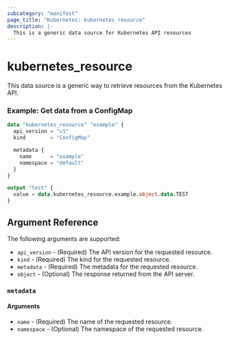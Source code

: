 ```yaml
---
subcategory: "manifest"
page_title: "Kubernetes: kubernetes_resource"
description: |-
  This is a generic data source for Kubernetes API resources
---
```


# kubernetes_resource

This data source is a generic way to retrieve resources from the Kubernetes API.

### Example: Get data from a ConfigMap

```terraform
data "kubernetes_resource" "example" {
  api_version = "v1"
  kind        = "ConfigMap"

  metadata {
    name      = "example"
    namespace = "default"
  }
}

output "test" {
  value = data.kubernetes_resource.example.object.data.TEST
}
```

## Argument Reference

The following arguments are supported:

* `api_version` - (Required) The API version for the requested resource.
* `kind` - (Required) The kind for the requested resource.
* `metadata` - (Required) The metadata for the requested resource.
* `object` - (Optional) The response returned from the API server.

### `metadata`

#### Arguments

* `name` - (Required) The name of the requested resource.
* `namespace` - (Optional) The namespace of the requested resource.
